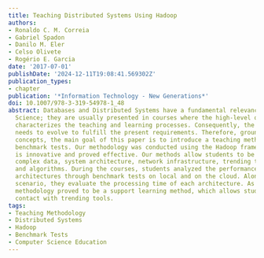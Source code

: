 ```yaml
---
title: Teaching Distributed Systems Using Hadoop
authors:
- Ronaldo C. M. Correia
- Gabriel Spadon
- Danilo M. Eler
- Celso Olivete
- Rogério E. Garcia
date: '2017-07-01'
publishDate: '2024-12-11T19:08:41.569302Z'
publication_types:
- chapter
publication: '*Information Technology - New Generations*'
doi: 10.1007/978-3-319-54978-1_48
abstract: Databases and Distributed Systems have a fundamental relevance in Computer
  Science; they are usually presented in courses where the high-level of abstraction
  characterizes the teaching and learning processes. Consequently, the teaching method
  needs to evolve to fulfill the present requirements. Therefore, grounded in these
  concepts, the main goal of this paper is to introduce a teaching methodology via
  benchmark tests. Our methodology was conducted using the Hadoop framework, and it
  is innovative and proved effective. Our methods allow students to be exposed to
  complex data, system architecture, network infrastructure, trending technologies
  and algorithms. During the courses, students analyzed the performance of some computational
  architectures through benchmark tests on local and on the cloud. Along with this
  scenario, they evaluate the processing time of each architecture. As a result, our
  methodology proved to be a support learning method, which allows students to have
  contact with trending tools.
tags:
- Teaching Methodology
- Distributed Systems
- Hadoop
- Benchmark Tests
- Computer Science Education
---
```

